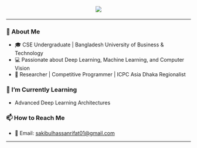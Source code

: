 <h1 align="center">
  <img src="https://capsule-render.vercel.app/api?type=waving&color=8A2BE2&height=200&section=header&text=Hey%20there!%20I'm%20Rifat%20😊&fontSize=35&fontColor=ffffff" />
</h1>

---

### 👋 About Me

- 🎓 CSE Undergraduate | Bangladesh University of Business & Technology
- 💻 Passionate about Deep Learning, Machine Learning, and Computer Vision
- 🧠 Researcher | Competitive Programmer | ICPC Asia Dhaka Regionalist

### 🌱 I’m Currently Learning
- Advanced Deep Learning Architectures
  
### 📫 How to Reach Me
- 📧 Email: sakibulhassanrifat01@gmail.com

<!--

- 💼 [LinkedIn](https://www.linkedin.com/in/sakibulrifat)
- 🧠 [Google Scholar](https://scholar.google.com/) *(add your link here)*
-->
---
